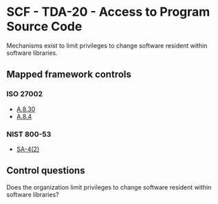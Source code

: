 # SCF - TDA-20 - Access to Program Source Code
Mechanisms exist to limit privileges to change software resident within software libraries. 
## Mapped framework controls
### ISO 27002
- [A.8.30](../iso27002/a-8.md#a830)
- [A.8.4](../iso27002/a-8.md#a84)
  
### NIST 800-53
- [SA-4(2)](../nist80053/sa-4-2.md)
  
## Control questions
Does the organization limit privileges to change software resident within software libraries? 
  